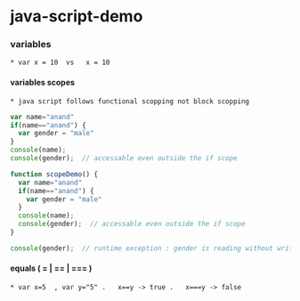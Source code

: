 # java-script-demo

### variables ###

```
* var x = 10  vs   x = 10
```


#### variables scopes ####
``` 
* java script follows functional scopping not block scopping
```
```javascript
var name="anand"
if(name=="anand") {
  var gender = "male"
}
console(name);
console(gender);  // accessable even outside the if scope
```
```javascript
function scopeDemo() {
  var name="anand"
  if(name=="anand") {
    var gender = "male"
  }
  console(name);
  console(gender);  // accessable even outside the if scope
}

console(gender);  // runtime exception : gender is reading without write operation

```


#### equals ( = | == | === ) ####
```
* var x=5  , var y="5" .   x==y -> true .   x===y -> false
```
